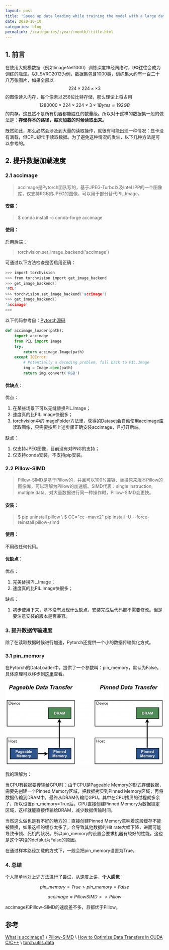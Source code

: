 ```yaml
---
layout: post
title: "Speed up data loading while training the model with a large dataset"
date: 2020-10-10
categories: blog
permalink: /:categories/:year/:month/:title.html
---
```



## 1. 前言

在使用大规模数据（例如ImageNet1000）训练深度神经网络时，**I/O**往往会成为训练的瓶颈。以ILSVRC2012为例，数据集包含1000类，训练集大约有一百二十八万张图片，如果全部以$$224 \times 224 \times \times 3$$的图像读入内存，每个像素以256位比特存储，那么理论上将占用$$1280000 \times 224 \times 224 \times 3 \times 1 Bytes \approx 192 GB$$的内存。这显然不是所有机器都能胜任的数量级。所以对于这样的数据集一般的做法是：**存储样本的路径，每次加载的时候读取出来。**

既然如此，那么必然会涉及到大量的读取操作，就很有可能出现一种情况：显卡没有满载，但CPU却忙于读取数据。为了避免这种情况的发生，以下几种方法是可以参考的。

## 2. 提升数据加载速度

### 2.1 accimage

> accimage是Pytorch团队写的，基于JPEG-Turbo以及Intel IPP的一个图像库，仅支持RGB的JPEG的图像，可以用于部分替代PIL.Image。

#### 安装：
> $ conda install -c conda-forge accimage

#### 使用：

启用后端：
> torchvision.set_image_backend('accimage')

可通过以下方法检查是否启用正确：
```C
>>> import torchvision
>>> from torchvision import get_image_backend
>>> get_image_backend()
'PIL'
>>> torchvision.set_image_backend('accimage')
>>> get_image_backend()
'accimage'
>>> 
```

以下代码参考自：[Pytorch源码](https://github.com/pytorch/vision/blob/master/torchvision/datasets/folder.py#L174)

```Python
def accimage_loader(path):
    import accimage
    from PIL import Image
    try:
        return accimage.Image(path)
    except IOError:
        # Potentially a decoding problem, fall back to PIL.Image
        img = Image.open(path)
        return img.convert('RGB')
```

#### 优缺点：

优点：
1. 在某些场景下可以无缝替换PIL.Image；
2. 速度真的比PIL.Image快很多；
3. torchvision中的ImageFolder方法里，获得的Dataset会自动使用accimage库读取图像，只需要按照上述步骤正确安装accimage，且打开后端。

缺点：
1. 仅支持JPEG图像，目前没有对PNG的支持；
2. 仅支持conda安装，不支持pip安装。


### 2.2 Pillow-SIMD

> Pillow-SIMD是基于Pillow的，并且可以100%兼容、替换原来版本Pillow的图像库，可以理解为Pillow的加速版。SIMD代表：single instruction, multiple data。对大量数据进行同一种操作时，Pillow-SIMD会更快。

#### 安装：
> $ pip uninstall pillow \\
> $ CC="cc -mavx2" pip install -U --force-reinstall pillow-simd

#### 使用：
不用改任何代码。

#### 优缺点：

优点：
1. 完美替换PIL.Image；
2. 速度真的比PIL.Image快很多；

缺点：
1. 初步使用下来，基本没有发现什么缺点，安装完成后代码都不需要修改。但是要注意安装的版本是否兼容。


### 3. 提升数据传输速度

除了在读取数据时候进行加速，Pytorch还提供一个小的数据传输优化方式。

### 3.1 pin_memory

在Pytorch的DataLoader中，提供了一个参数叫：pin_memory，默认为False。具体原理可以移步到[这里](https://developer.nvidia.com/blog/how-optimize-data-transfers-cuda-cc/)查看。

![](/assets/speed-up-data-loading-while-training-the-model-with-a-large-dataset/pin_memory.jpg)

我的理解为：

当CPU有数据要传输给GPU时：由于CPU是Pageable Memory的形式存储数据，需要先创建一个Pinned Memory区域，把数据拷贝到Pinned Memory区域，再将数据传输到DRAM中，最终从DRAM传输给GPU。其中在CPU拷贝的过程就多余了，所以设置pin_memory=True后，CPU直接创建Pinned Memory为数据锁定区域，这样就能直接传输给DRAM，减少数据传输时间。

当然这么做也是有不好的地方的：直接创建Pinned Memory意味着这段缓存不能被替换，如果这样的缓存太多了，会导致其他数据的Hit rate大幅下降，进而可能导致卡顿、死机的状况。所以pin_memory的设置会要求机器有较好的性能，这也是这个字段的defalut为False的原因。

在通过样本路径加载的方式下，一般会把pin_memory设置为True。

### 4. 总结

个人简单地对上述方法进行了尝试，从速度上讲，**个人感觉**：

$$ pin\_memory=True > pin\_memory=False $$

$$ accimage \approx PillowSIMD >> Pillow$$

accimage和Pillow-SIMD的速度差不多，且都优于Pillow。


## 参考

[What is accimage?](https://github.com/pytorch/accimage/issues/12)  \\
[Pillow-SIMD](https://github.com/uploadcare/pillow-simd)  \\
[How to Optimize Data Transfers in CUDA C/C++](https://developer.nvidia.com/blog/how-optimize-data-transfers-cuda-cc/)  \\
[torch.utils.data](https://pytorch.org/docs/stable/data.html)
